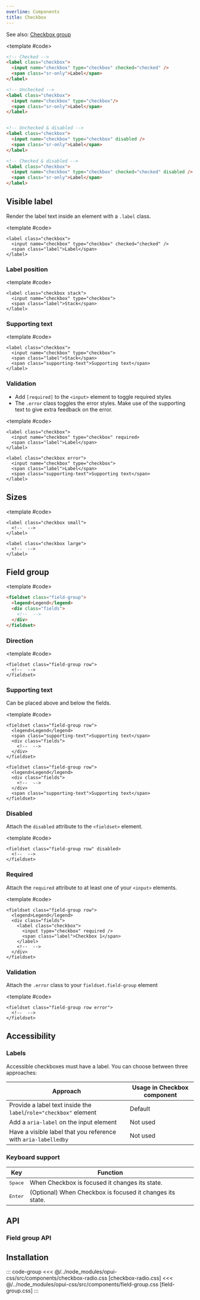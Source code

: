 ```yaml
---
overline: Components
title: Checkbox
---
```


<script setup>
import Example from "../.vitepress/theme/app/components/Example.vue";
import Baseline from "../.vitepress/theme/app/components/Baseline.vue";
import Alert from "../.vitepress/theme/app/components/Alert.vue";
</script>

See also: [Checkbox group](#field-group)

<Example row>
<template #example>
  <label class="checkbox">
   <input name="checkbox" type="checkbox" checked="checked">
   <span class="sr-only">Label</span>
  </label>

  <label class="checkbox">
   <input name="checkbox" type="checkbox">
   <span class="sr-only">Label</span>
   </label>

  <label class="checkbox">
   <input name="checkbox" type="checkbox" disabled>
   <span class="sr-only">Label</span>
   </label>

  <label class="checkbox">
   <input name="checkbox" type="checkbox" checked="checked" disabled>
   <span class="sr-only">Label</span>
</label>
</template>

<template #code>

<!-- prettier-ignore -->
```html
<!-- Checked -->
<label class="checkbox">
  <input name="checkbox" type="checkbox" checked="checked" />
  <span class="sr-only">Label</span>
</label>

<!-- Unchecked -->
<label class="checkbox">
  <input name="checkbox" type="checkbox"/>
  <span class="sr-only">Label</span>
</label>


<!-- Unchecked & disabled -->
<label class="checkbox">
  <input name="checkbox" type="checkbox" disabled />
  <span class="sr-only">Label</span>
</label>

<!-- Checked & disabled -->
<label class="checkbox">
  <input name="checkbox" type="checkbox" checked="checked" disabled />
  <span class="sr-only">Label</span>
</label>
```

</template>

</Example>

<!--@include: ../../sr-only.md -->

## Visible label

Render the label text inside an element with a `.label` class.

<Example column centered>
<template #example>
    <label class="checkbox">
      <input name="checkbox" type="checkbox" checked="checked">
      <span class="label">Choice A</span>
    </label>

  <label class="checkbox">
    <input name="checkbox" type="checkbox" disabled>
    <span class="label">Disabled</span>
  </label>

  <label class="checkbox">
    <input  name="checkbox" type="checkbox" checked="checked" disabled>
    <span class="label">Checked and disabled</span>
  </label>

  <label class="checkbox">
    <input name="checkbox" type="checkbox">
    <span class="label">Long text dolor amet mustache knausgaard +1, blue bottle waistcoat tbh semiotics artisan synth stumptown gastropub cornhole <a class="link" href="#visible-label">privacy policy ipsum</a></span>
  </label>
</template>

<template #code>

```html{3}
<label class="checkbox">
  <input name="checkbox" type="checkbox" checked="checked" />
  <span class="label">Label</span>
</label>

```

</template>
</Example>

### Label position

<Example row gapL>
<template #example>
  <label class="checkbox">
    <input name="checkbox" type="checkbox">
    <span class="label">Default</span>
  </label>

  <label class="checkbox stack">
    <input name="checkbox" type="checkbox">
    <span class="label">Stack</span>
  </label>

</template>

<template #code>

```html{1}
<label class="checkbox stack">
  <input name="checkbox" type="checkbox">
  <span class="label">Stack</span>
</label>

```

</template>
</Example>

### Supporting text

<Example row gapL>
<template #example>
  <label class="checkbox">
    <input name="checkbox" type="checkbox">
    <span class="label">Default</span>
    <span class="supporting-text">Supporting text</span>
  </label>

  <label class="checkbox stack">
    <input name="checkbox" type="checkbox">
    <span class="label">Stack</span>
    <span class="supporting-text">Supporting text</span>
  </label>

</template>

<template #code>

```html{4}
<label class="checkbox">
  <input name="checkbox" type="checkbox">
  <span class="label">Stack</span>
  <span class="supporting-text">Supporting text</span>
</label>

```

</template>
</Example>

### Validation

- Add `[required]` to the `<input>` element to toggle required styles
- The `.error` class toggles the error styles. Make use of the supporting text to give extra feedback on the error.

<Example column gapL>
<template #example>
<div class="example-row gap-l">
  <label class="checkbox">
    <input name="checkbox" type="checkbox" required>
    <span class="label">Default</span>
  </label>

  <label class="checkbox stack">
    <input name="checkbox" type="checkbox" required>
    <span class="label">Stack</span>
  </label>
</div>
<div class="example-row gap-l">
  <label class="checkbox error">
    <input name="checkbox" checked type="checkbox">
    <span class="label">Default</span>
    <span class="supporting-text">Check yourself</span>
  </label>

  <label class="checkbox stack error">
    <input name="checkbox" type="checkbox">
    <span class="label">Stack</span>
    <span class="supporting-text">Before you wreck yourself</span>
  </label>
</div>

</template>

<template #code>

```html{2,6}
<label class="checkbox">
  <input name="checkbox" type="checkbox" required>
  <span class="label">Label</span>
</label>

<label class="checkbox error">
  <input name="checkbox" type="checkbox">
  <span class="label">Label</span>
  <span class="supporting-text">Supporting text</span>
</label>

```

</template>
</Example>

## Sizes

<Example column gapL centered>
<template #example>
   <div class="example-row">
   <label class="checkbox small">
      <input name="checkbox" type="checkbox" checked="checked">
      <span class="sr-only">Label</span>
  </label>
  <label class="checkbox">
     <input name="checkbox" type="checkbox" checked="checked">
     <span class="sr-only">Label</span>
  </label>
  <label class="checkbox large">
     <input name="checkbox" type="checkbox" checked="checked">
     <span class="sr-only">Label</span>
  </label>
   </div>

   <div class="example-row">
    <label class="checkbox small">
      <input name="checkbox" type="checkbox" checked="checked">
      <span class="label">Small</span>
    </label>
    <label class="checkbox">
      <input name="checkbox" type="checkbox" checked="checked">
      <span class="label">Default</span>
    </label>
    <label class="checkbox large">
      <input name="checkbox" type="checkbox" checked="checked">
      <span class="label">Large</span>
    </label>
   </div>
</template>

<template #code>

```html{1,5}
<label class="checkbox small">
  <!--  -->
</label>

<label class="checkbox large">
  <!--  -->
</label>
```

</template>
</Example>

## Field group

<Example centered column>
<template #example>
<fieldset class="field-group">
<legend>Legend</legend>
<div class="fields">
<label class="checkbox">
  <input type="checkbox" checked />
  <span class="label">Checkbox 1</span>
</label>

<label class="checkbox">
  <input type="checkbox" />
  <span class="label">Checkbox 2</span>
</label>

<label class="checkbox">
  <input type="checkbox" />
  <span class="label">Checkbox 3</span>
</label>
</div>
</fieldset>
</template>

<template #code>

```html
<fieldset class="field-group">
  <legend>Legend</legend>
  <div class="fields">
    <!--  -->
  </div>
</fieldset>
```

</template>
</Example>

### Direction

<Example row>
<template #example>
<fieldset class="field-group row">
<legend>Legend</legend>
<div class="fields">
<label class="checkbox">
  <input type="checkbox" checked />
  <span class="label">Checkbox 1</span>
</label>

<label class="checkbox">
  <input type="checkbox" />
  <span class="label">Checkbox 2</span>
</label>

<label class="checkbox">
  <input type="checkbox" />
  <span class="label">Checkbox 3</span>
</label>
</div>
</fieldset>
</template>

<template #code>

```html{1}
<fieldset class="field-group row">
  <!--  -->
</fieldset>
```

</template>
</Example>

### Supporting text

Can be placed above and below the fields.

<Example column centered gapL>
<template #example>
<fieldset class="field-group row">
<legend>Legend</legend>
<span class="supporting-text">Supporting text above fields</span>
<div class="fields">
<label class="checkbox">
  <input type="checkbox" checked />
  <span class="label">Checkbox 1</span>
</label>

<label class="checkbox">
  <input type="checkbox" />
  <span class="label">Checkbox 2</span>
</label>

<label class="checkbox">
  <input type="checkbox" />
  <span class="label">Checkbox 3</span>
</label>
</div>
</fieldset>

<fieldset class="field-group row">
<legend>Legend</legend>
<div class="fields">
<label class="checkbox">
  <input type="checkbox" checked />
  <span class="label">Checkbox 1</span>
</label>

<label class="checkbox">
  <input type="checkbox" />
  <span class="label">Checkbox 2</span>
</label>

<label class="checkbox">
  <input type="checkbox" />
  <span class="label">Checkbox 3</span>
</label>
</div>
<span class="supporting-text">Supporting text below fields</span>
</fieldset>
</template>

<template #code>

```html{3,14}
<fieldset class="field-group row">
  <legend>Legend</legend>
  <span class="supporting-text">Supporting text</span>
  <div class="fields">
    <!--  -->
  </div>
</fieldset>

<fieldset class="field-group row">
  <legend>Legend</legend>
  <div class="fields">
    <!--  -->
  </div>
  <span class="supporting-text">Supporting text</span>
</fieldset>
```

</template>
</Example>

### Disabled

Attach the `disabled` attribute to the `<fieldset>` element.

<Example row>
<template #example>
<fieldset class="field-group row" disabled>
<legend>Legend</legend>
<div class="fields">
<label class="checkbox">
  <input type="checkbox" checked />
  <span class="label">Checkbox 1</span>
</label>

<label class="checkbox">
  <input type="checkbox" />
  <span class="label">Checkbox 2</span>
</label>

<label class="checkbox">
  <input type="checkbox" />
  <span class="label">Checkbox 3</span>
</label>

</div>
</fieldset>
</template>

<template #code>

```html{1}
<fieldset class="field-group row" disabled>
  <!--  -->
</fieldset>
```

</template>
</Example>

### Required

Attach the `required` attribute to at least one of your `<input>` elements.

<Example row>
<template #example>
<fieldset class="field-group row">
<legend>These are required!</legend>
<div class="fields">
<label class="checkbox">
  <input type="checkbox" required />
  <span class="label">Checkbox 1</span>
</label>

<label class="checkbox">
  <input type="checkbox" required />
  <span class="label">Checkbox 2</span>
</label>

<label class="checkbox">
  <input type="checkbox" required />
  <span class="label">Checkbox 3</span>
</label>
</div>
</fieldset>
</template>

<template #code>

```html{5}
<fieldset class="field-group row">
  <legend>Legend</legend>
  <div class="fields">
    <label class="checkbox">
      <input type="checkbox" required />
      <span class="label">Checkbox 1</span>
    </label>
    <!--  -->
  </div>
</fieldset>
```

</template>
</Example>

### Validation

Attach the `.error` class to your `fieldset.field-group` element

<Example row>
<template #example>
<fieldset class="field-group row error">
<legend>Legend</legend>
<span class="supporting-text">Something went wrong!</span>
<div class="fields">
<label class="checkbox">
  <input type="checkbox" checked />
  <span class="label">Checkbox 1</span>
</label>

<label class="checkbox">
  <input type="checkbox" />
  <span class="label">Checkbox 2</span>
</label>

<label class="checkbox">
  <input type="checkbox" />
  <span class="label">Checkbox 3</span>
</label>

</div>
</fieldset>
</template>

<template #code>

```html{1}
<fieldset class="field-group row error">
  <!--  -->
</fieldset>
```

</template>
</Example>

## Accessibility

### Labels

Accessible checkboxes must have a label. You can choose between three approaches:

| Approach                                                          | Usage in Checkbox component |
| ----------------------------------------------------------------- | --------------------------- |
| Provide a label text inside the `label`/`role="checkbox"` element | Default                     |
| Add a `aria-label` on the input element                           | Not used                    |
| Have a visible label that you reference with `aria-labelledby`    | Not used                    |

### Keyboard support

<div class="not-rich-text">

| Key              | Function                                                  |
| ---------------- | --------------------------------------------------------- |
| <kbd>Space</kbd> | When Checkbox is focused it changes its state.            |
| <kbd>Enter</kbd> | (Optional) When Checkbox is focused it changes its state. |

</div>

## API

<!--@include: ./checkbox-radio-api.md -->

### Field group API

<!--@include: ./field-group-api.md -->

## Installation

::: code-group
<<< @/../node_modules/opui-css/src/components/checkbox-radio.css [checkbox-radio.css]
<<< @/../node_modules/opui-css/src/components/field-group.css [field-group.css]
:::
